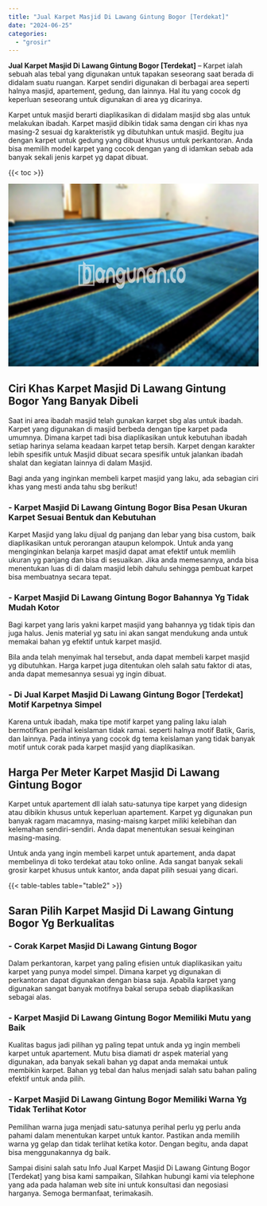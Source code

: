 ```yaml
---
title: "Jual Karpet Masjid Di Lawang Gintung Bogor [Terdekat]"
date: "2024-06-25"
categories: 
  - "grosir"
---
```


**Jual Karpet Masjid Di Lawang Gintung Bogor \[Terdekat\]** – Karpet ialah sebuah alas tebal yang digunakan untuk tapakan seseorang saat berada di didalam suatu ruangan. Karpet sendiri digunakan di berbagai area seperti halnya masjid, apartement, gedung, dan lainnya. Hal itu yang cocok dg keperluan seseorang untuk digunakan di area yg dicarinya.

Karpet untuk masjid berarti diaplikasikan di didalam masjid sbg alas untuk melakukan ibadah. Karpet masjid dibikin tidak sama dengan ciri khas nya masing-2 sesuai dg karakteristik yg dibutuhkan untuk masjid. Begitu jua dengan karpet untuk gedung yang dibuat khusus untuk perkantoran. Anda bisa memilih model karpet yang cocok dengan yang di idamkan sebab ada banyak sekali jenis karpet yg dapat dibuat.

{{< toc >}}

![Jual Karpet Masjid Di Lawang Gintung Bogor [Terdekat]](/images/grosir-karpet-murah-24.png)

## Ciri Khas Karpet Masjid Di Lawang Gintung Bogor Yang Banyak Dibeli

Saat ini area ibadah masjid telah gunakan karpet sbg alas untuk ibadah. Karpet yang digunakan di masjid berbeda dengan tipe karpet pada umumnya. Dimana karpet tadi bisa diaplikasikan untuk kebutuhan ibadah setiap harinya selama keadaan karpet tetap bersih. Karpet dengan karakter lebih spesifik untuk Masjid dibuat secara spesifik untuk jalankan ibadah shalat dan kegiatan lainnya di dalam Masjid.

Bagi anda yang inginkan membeli karpet masjid yang laku, ada sebagian ciri khas yang mesti anda tahu sbg berikut!

### \- Karpet Masjid Di Lawang Gintung Bogor Bisa Pesan Ukuran Karpet Sesuai Bentuk dan Kebutuhan

Karpet Masjid yang laku dijual dg panjang dan lebar yang bisa custom, baik diaplikasikan untuk perorangan ataupun kelompok. Untuk anda yang menginginkan belanja karpet masjid dapat amat efektif untuk memliih ukuran yg panjang dan bisa di sesuaikan. Jika anda memesannya, anda bisa menentukan luas di di dalam masjid lebih dahulu sehingga pembuat karpet bisa membuatnya secara tepat.

### \- Karpet Masjid Di Lawang Gintung Bogor Bahannya Yg Tidak Mudah Kotor

Bagi karpet yang laris yakni karpet masjid yang bahannya yg tidak tipis dan juga halus. Jenis material yg satu ini akan sangat mendukung anda untuk memakai bahan yg efektif untuk karpet masjid.

Bila anda telah menyimak hal tersebut, anda dapat membeli karpet masjid yg dibutuhkan. Harga karpet juga ditentukan oleh salah satu faktor di atas, anda dapat memesannya sesuai yg ingin dibuat.

### \- Di Jual Karpet Masjid Di Lawang Gintung Bogor \[Terdekat\] Motif Karpetnya Simpel

Karena untuk ibadah, maka tipe motif karpet yang paling laku ialah bermotifkan perihal keislaman tidak ramai. seperti halnya motif Batik, Garis, dan lainnya. Pada intinya yang cocok dg tema keislaman yang tidak banyak motif untuk corak pada karpet masjid yang diaplikasikan.

## Harga Per Meter Karpet Masjid Di Lawang Gintung Bogor

Karpet untuk apartement dll ialah satu-satunya tipe karpet yang didesign atau dibikin khusus untuk keperluan apartement. Karpet yg digunakan pun banyak ragam macamnya, masing-maisng karpet miliki kelebihan dan kelemahan sendiri-sendiri. Anda dapat menentukan sesuai keinginan masing-masing.

Untuk anda yang ingin membeli karpet untuk apartement, anda dapat membelinya di toko terdekat atau toko online. Ada sangat banyak sekali grosir karpet khusus untuk kantor, anda dapat pilih sesuai yang dicari.

{{< table-tables table="table2" >}}

## Saran Pilih Karpet Masjid Di Lawang Gintung Bogor Yg Berkualitas

### \- Corak Karpet Masjid Di Lawang Gintung Bogor

Dalam perkantoran, karpet yang paling efisien untuk diaplikasikan yaitu karpet yang punya model simpel. Dimana karpet yg digunakan di perkantoran dapat digunakan dengan biasa saja. Apabila karpet yang digunakan sangat banyak motifnya bakal serupa sebab diaplikasikan sebagai alas.

### \- Karpet Masjid Di Lawang Gintung Bogor Memiliki Mutu yang Baik

Kualitas bagus jadi pilihan yg paling tepat untuk anda yg ingin membeli karpet untuk apartement. Mutu bisa diamati dr aspek material yang digunakan, ada banyak sekali bahan yg dapat anda memakai untuk membikin karpet. Bahan yg tebal dan halus menjadi salah satu bahan paling efektif untuk anda pilih.

### \- Karpet Masjid Di Lawang Gintung Bogor Memiliki Warna Yg Tidak Terlihat Kotor

Pemilihan warna juga menjadi satu-satunya perihal perlu yg perlu anda pahami dalam menentukan karpet untuk kantor. Pastikan anda memilih warna yg gelap dan tidak terlihat ketika kotor. Dengan begitu, anda dapat bisa menggunakannya dg baik.

Sampai disini salah satu Info Jual Karpet Masjid Di Lawang Gintung Bogor \[Terdekat\] yang bisa kami sampaikan, Silahkan hubungi kami via telephone yang ada pada halaman web site ini untuk konsultasi dan negosiasi harganya. Semoga bermanfaat, terimakasih.
